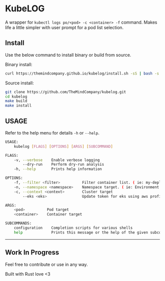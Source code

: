 # KubeLOG

A wrapper for `kubectl logs po/<pod> -c <container> -f` command.  Makes life a little simpler with user prompt for a pod list selection.

## Install

Use the below command to install binary or build from source.

Binary install:  

```bash
curl https://themindcompany.github.io/kubelog/install.sh -sS | bash -s
```

Source install:

```bash
git clone https://github.com/TheMindCompany/kubelog.git
cd kubelog
make build
make install
```

## USAGE

Refer to the help menu for details `-h` or `--help`.

```bash
USAGE:
    kubelog [FLAGS] [OPTIONS] [ARGS] [SUBCOMMAND]

FLAGS:
    -v, --verbose    Enable verbose logging
        --dry-run    Perform dry-run analysis
    -h, --help       Prints help information

OPTIONS:
    -f, --filter <filter>          Filter container list. ( ie: my-deployment-name )
    -n, --namespace <namespace>    Namespace target. ( ie: Environment )
    -c, --context <context>        Cluster target
        --eks <eks>                Update token for eks using aws profile

ARGS:
    <pod>          Pod target
    <container>    Container target

SUBCOMMANDS:
    configuration    Completion scripts for various shells
    help             Prints this message or the help of the given subcommand(s)
```


---

## Work In Progress
Feel free to contribute or use in any way.

Built with Rust love <3
